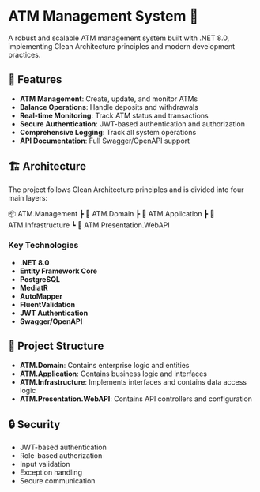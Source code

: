 # ATM Management System 🏧

A robust and scalable ATM management system built with .NET 8.0, implementing Clean Architecture principles and modern development practices.

## 🚀 Features

- **ATM Management**: Create, update, and monitor ATMs
- **Balance Operations**: Handle deposits and withdrawals
- **Real-time Monitoring**: Track ATM status and transactions
- **Secure Authentication**: JWT-based authentication and authorization
- **Comprehensive Logging**: Track all system operations
- **API Documentation**: Full Swagger/OpenAPI support

## 🏗 Architecture

The project follows Clean Architecture principles and is divided into four main layers:

📦 ATM.Management
┣ 📂 ATM.Domain
┣ 📂 ATM.Application
┣ 📂 ATM.Infrastructure
┗ 📂 ATM.Presentation.WebAPI

### Key Technologies

- **.NET 8.0**
- **Entity Framework Core**
- **PostgreSQL**
- **MediatR**
- **AutoMapper**
- **FluentValidation**
- **JWT Authentication**
- **Swagger/OpenAPI**

## 📐 Project Structure

- **ATM.Domain**: Contains enterprise logic and entities
- **ATM.Application**: Contains business logic and interfaces
- **ATM.Infrastructure**: Implements interfaces and contains data access logic
- **ATM.Presentation.WebAPI**: Contains API controllers and configuration

## 🔒 Security

- JWT-based authentication
- Role-based authorization
- Input validation
- Exception handling
- Secure communication
